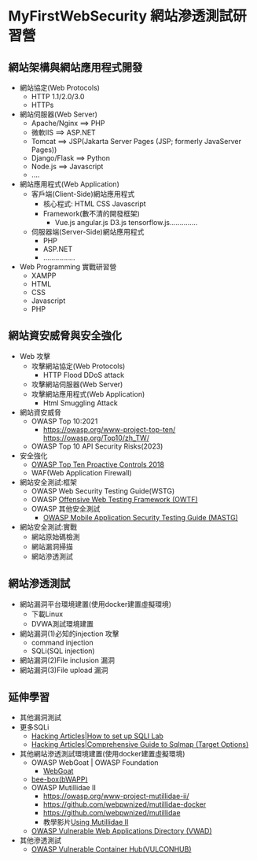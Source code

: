 # MyFirstWebSecurity 網站滲透測試研習營

## 網站架構與網站應用程式開發
- 網站協定(Web Protocols)
  - HTTP 1.1/2.0/3.0
  - HTTPs 
- 網站伺服器(Web Server)
  - Apache/Nginx ==> PHP
  - 微軟IIS  ==> ASP.NET
  - Tomcat ==> JSP(Jakarta Server Pages (JSP; formerly JavaServer Pages))
  - Django/Flask  ==> Python
  - Node.js  ==> Javascript
  - ....
- 網站應用程式(Web Application)
  - 客戶端(Client-Side)網站應用程式
    - 核心程式: HTML  CSS Javascript
    - Framework(數不清的開發框架)
      - Vue.js  angular.js D3.js tensorflow.js..............  
  - 伺服器端(Server-Side)網站應用程式
    - PHP
    - ASP.NET
    - ................   
- Web Programming 實戰研習營
  - XAMPP
  - HTML
  - CSS
  - Javascript
  - PHP 

## 網站資安威脅與安全強化
- Web 攻擊
  - 攻擊網站協定(Web Protocols)
    - HTTP Flood DDoS attack
  - 攻擊網站伺服器(Web Server)
  - 攻擊網站應用程式(Web Application)
    - Html Smuggling Attack  
- 網站資安威脅
  - OWASP Top 10:2021
    - https://owasp.org/www-project-top-ten/ https://owasp.org/Top10/zh_TW/ 
  - OWASP Top 10 API Security Risks(2023)
- 安全強化
  - [OWASP Top Ten Proactive Controls 2018](https://owasp.org/www-project-developer-guide/release/implementation/documentation/proactive_controls/)
  - WAF(Web Application Firewall) 
- 網站安全測試:框架
  - OWASP Web Security Testing Guide(WSTG)
  - OWASP [Offensive Web Testing Framework (OWTF)](https://owasp.org/www-project-developer-guide/release/verification/tools/offensive_web_testing_framework/)
  - OWASP 其他安全測試
    - [OWASP Mobile Application Security Testing Guide (MASTG)](https://mas.owasp.org/MASTG/) 
- 網站安全測試:實戰
  - 網站原始碼檢測
  - 網站漏洞掃描
  - 網站滲透測試 

## 網站滲透測試
- 網站漏洞平台環境建置(使用docker建置虛擬環境)
  - 下載Linux
  - DVWA測試環境建置
- 網站漏洞(1)必知的injection 攻擊
  - command injection
  - SQLi(SQL injection) 
- 網站漏洞(2)File inclusion 漏洞
- 網站漏洞(3)File upload 漏洞

## 延伸學習
- 其他漏洞測試
- 更多SQLi
  - [Hacking Articles|How to set up SQLI Lab](https://www.hackingarticles.in/set-sqli-lab-kali/)
  - [Hacking Articles|Comprehensive Guide to Sqlmap (Target Options)](https://www.hackingarticles.in/comprehensive-guide-to-sqlmap-target-options/)
- 其他網站滲透測試環境建置(使用docker建置虛擬環境)
  - OWASP WebGoat | OWASP Foundation
    - [WebGoat](./WebGoat.md) 
  - [bee-box(bWAPP)](bWAPP.md)
  - OWASP Mutillidae II
    - https://owasp.org/www-project-mutillidae-ii/
    - https://github.com/webpwnized/mutillidae-docker
    - https://github.com/webpwnized/mutillidae
    - 教學影片[Using Mutillidae II](https://www.youtube.com/playlist?list=PLZOToVAK85MrsyNmNp0yyUTBXqKRTh623)
  - [OWASP Vulnerable Web Applications Directory (VWAD)](https://owasp.org/www-project-vulnerable-web-applications-directory/)
- 其他滲透測試
  - [OWASP Vulnerable Container Hub(VULCONHUB)]() 

